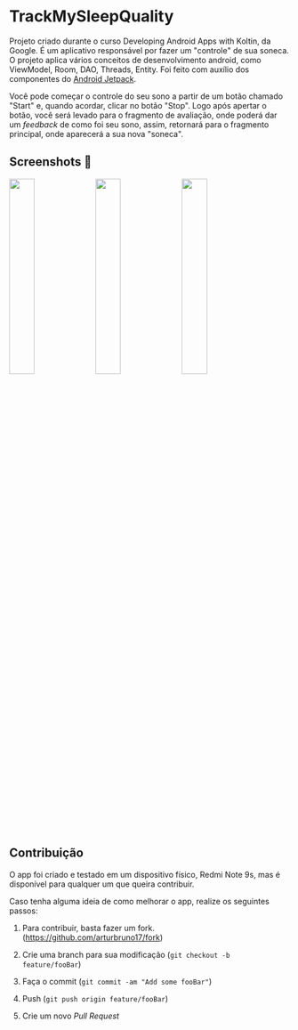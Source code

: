 # TrackMySleepQuality

Projeto criado durante o curso Developing Android Apps with Koltin, da Google. É um aplicativo responsável por fazer um "controle" de sua soneca. O projeto aplica vários conceitos
de desenvolvimento android, como ViewModel, Room, DAO, Threads, Entity. Foi feito com auxílio dos componentes do [Android Jetpack](https://developer.android.com/jetpack/getting-started?hl=pt-br).

Você pode começar o controle do seu sono a partir de um botão chamado "Start" e, quando acordar, clicar no botão "Stop". Logo após apertar o botão, 
você será levado para o fragmento de avaliação, onde poderá dar um *feedback* de como foi seu sono, assim, retornará para o fragmento principal, onde aparecerá a sua nova "soneca".

## Screenshots 📱
<img src="https://github.com/arturbruno17/TrackMySleepQuality/blob/Project-without-RecyclerView/screenshots/sleep_quality_tracker_quality.png" width="30%"></img> 
<img src="https://github.com/arturbruno17/TrackMySleepQuality/blob/Project-without-RecyclerView/screenshots/sleep_quality_tracker_start.png" width="30%"></img> 
<img src="https://github.com/arturbruno17/TrackMySleepQuality/blob/Project-without-RecyclerView/screenshots/sleep_quality_tracker_stop.png" width="30%"></img>

## Contribuição
O app foi criado e testado em um dispositivo físico, Redmi Note 9s, mas é disponível para qualquer um que queira contribuir.

Caso tenha alguma ideia de como melhorar o app, realize os seguintes passos:

1. Para contribuir, basta fazer um fork. 
(<https://github.com/arturbruno17/fork>)

2. Crie uma branch para sua modificação
(`git checkout -b feature/fooBar`)

3. Faça o commit
(`git commit -am "Add some fooBar"`)

4. Push
(`git push origin feature/fooBar`)

5. Crie um novo *Pull Request*
